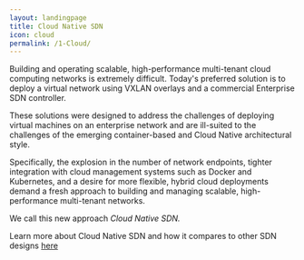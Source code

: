 ```yaml
---
layout: landingpage
title: Cloud Native SDN
icon: cloud
permalink: /1-Cloud/
---
```


Building and operating scalable, high-performance multi-tenant cloud computing networks is extremely difficult.  Today's preferred solution is to deploy a virtual network using VXLAN overlays and a commercial Enterprise SDN controller. 

These solutions were designed to address the challenges of deploying virtual machines on an enterprise network and are ill-suited to the challenges of the emerging container-based and Cloud Native architectural style. 

Specifically, the explosion in the number of network endpoints, tighter integration with cloud management systems such as Docker and Kubernetes, and a desire for more flexible, hybrid cloud deployments demand a fresh approach to building and managing scalable, high-performance multi-tenant networks. 

We call this new approach *Cloud Native SDN.*

Learn more about Cloud Native SDN and how it compares to other SDN designs [here](/cloudnative/cloudnative)



